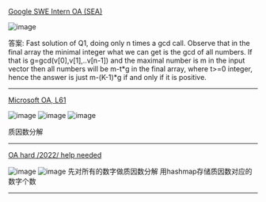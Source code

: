 [Google SWE Intern OA (SEA)](https://leetcode.com/discuss/interview-question/887761/Google-SWE-Intern-OA-%28SEA%29)

![image](https://assets.leetcode.com/users/images/08356eb2-b2a5-4fad-8d21-ecd5d4245c90_1602324741.0080948.png)

答案:
Fast solution of Q1, doing only n times a gcd call. Observe that in the final array the minimal integer what we can get is the gcd of all numbers. If that is g=gcd(v[0],v[1],..v[n-1]) and the maximal number is m in the input vector then all numbers will be m-t*g in the final array, where t>=0 integer, hence the answer is just m-(K-1)*g if and only if it is positive.

--------------

[Microsoft OA, L61](https://leetcode.com/discuss/interview-question/2118664/Microsoft-OA-L61)

![image](https://assets.leetcode.com/users/images/8b44b73f-b8a2-474d-b338-5203228d67a8_1654524981.5471747.jpeg)
![image](https://assets.leetcode.com/users/images/c583b21d-44c9-4fc2-b5e4-96f2db6197fa_1654525040.6027477.jpeg)
![image](https://assets.leetcode.com/users/images/f410c76c-83ea-436e-8bed-5eed66ac5e0d_1654524981.1502728.jpeg)

质因数分解

---------------

[OA hard /2022/ help needed](https://leetcode.com/discuss/interview-question/2672379/OA-hard-2022-help-needed)

![image](https://assets.leetcode.com/users/images/38b09440-bbea-4a30-ada0-c6d882c4119f_1665144968.5736208.jpeg)
![image](https://assets.leetcode.com/users/images/ae09702f-897b-4e46-9ad1-cc26f5b6e5c4_1665144968.5567856.jpeg)
先对所有的数字做质因数分解 用hashmap存储质因数对应的数字个数

-------


















<!--stackedit_data:
eyJoaXN0b3J5IjpbMzc0ODg2Nzc3LC01ODQ4MDg2NTBdfQ==
-->